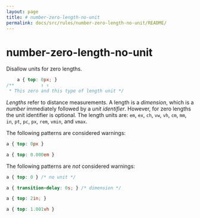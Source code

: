 ```yaml
---
layout: page
title: # number-zero-length-no-unit
permalink: docs/src/rules/number-zero-length-no-unit/README/
---
```


# number-zero-length-no-unit

Disallow units for zero lengths.

```css
    a { top: 0px; }
/**          ↑ ↑
 * This zero and this type of length unit */
```

*Lengths* refer to distance measurements. A length is a *dimension*, which is a *number* immediately followed by a *unit identifier*. However, for zero lengths the unit identifier is optional. The length units are: `em`, `ex`, `ch`, `vw`, `vh`, `cm`, `mm`, `in`, `pt`, `pc`, `px`, `rem`, `vmin`, and `vmax`.

The following patterns are considered warnings:

```css
a { top: 0px }
```

```css
a { top: 0.000em }
```

The following patterns are *not* considered warnings:

```css
a { top: 0 } /* no unit */
```

```css
a { transition-delay: 0s; } /* dimension */
```

```css
a { top: 2in; }
```

```css
a { top: 1.001vh }
```
